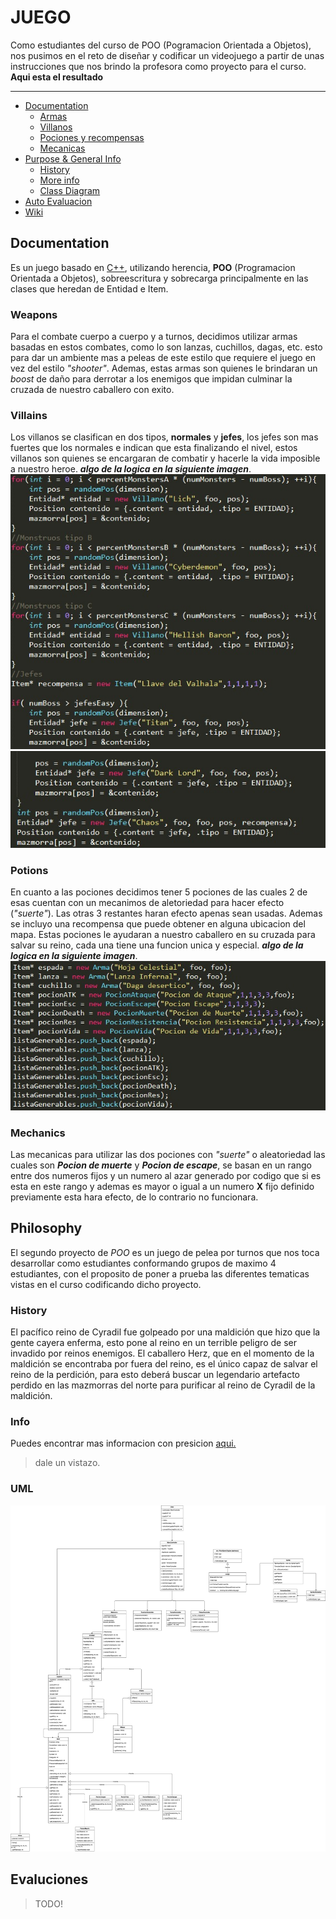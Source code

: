 # JUEGO
Como estudiantes del curso de POO (Pogramacion Orientada a Objetos), nos pusimos en el reto de diseñar y codificar un videojuego a partir de unas instrucciones que nos brindo la profesora como proyecto para el curso. **Aqui esta el resultado**
***
* [Documentation](#documentation)
  * [Armas](#weapons)
  * [Villanos](#villains)
  * [Pociones y recompensas](#potions) 
  * [Mecanicas](#mechanics)
* [Purpose & General Info](#philosophy)
  * [History](#history)
  * [More info](#info)
  * [Class Diagram](#uml)
* [Auto Evaluacion](#evaluciones)
* [Wiki](https://github.com/idkwhattoputkk/Proyecto_poo_2/wiki)

## Documentation
Es un juego basado en [C++](https://en.wikipedia.org/wiki/C%2B%2B), utilizando herencia, **POO** (Programacion Orientada a Objetos), sobreescritura y sobrecarga  principalmente en las clases que heredan de Entidad e Item.
### Weapons
Para el combate cuerpo a cuerpo y a turnos, decidimos utilizar armas basadas en estos combates, como lo son lanzas, cuchillos, dagas, etc. esto para dar un ambiente mas a peleas de este estilo que requiere el juego en vez del estilo *"shooter"*. Ademas, estas armas son quienes le brindaran un *boost* de daño para derrotar a los enemigos que impidan culminar la cruzada de nuestro caballero con exito.
### Villains
Los villanos se clasifican en dos tipos, **normales** y **jefes**, los jefes son mas fuertes que los normales e indican que esta finalizando el nivel, estos villanos son quienes se encargaran de combatir y hacerle la vida imposible a nuestro heroe. ***algo de la logica en la siguiente imagen***.
![villanos](/images/villains.jpeg)
![jefes](/images/jefes.jpeg)
### Potions
En cuanto a las pociones decidimos tener 5 pociones de las cuales 2 de esas cuentan con un mecanimos de aletoriedad para hacer efecto (*"suerte"*). Las otras 3 restantes haran efecto apenas sean usadas. Ademas se incluyo una recompensa que puede obtener en alguna ubicacion del mapa. Estas pociones le ayudaran a nuestro caballero en su cruzada para salvar su reino, cada una tiene una funcion unica y especial.
***algo de la logica en la siguiente imagen***.
![items](/images/items.jpeg)
###  Mechanics
Las mecanicas para utilizar las dos pociones con *"suerte"* o aleatoriedad las cuales son ***Pocion de muerte*** y ***Pocion de escape***, se basan en un rango entre dos numeros fijos y un numero al azar generado por codigo que si es esta en este rango y ademas es mayor o igual a un numero **X** fijo definido previamente esta hara efecto, de lo contrario no funcionara.
## Philosophy
El segundo proyecto de *POO* es un juego de pelea por turnos que nos toca desarrollar como estudiantes conformando grupos de maximo 4 estudiantes, con el proposito de poner a prueba las diferentes tematicas vistas en el curso codificando dicho proyecto.

### History
El pacífico reino de Cyradil fue golpeado por una maldición que hizo que la gente
cayera enferma, esto pone al reino en un terrible peligro de ser invadido por reinos
enemigos. El caballero Herz, que en el momento de la maldición se encontraba por
fuera del reino, es el único capaz de salvar el reino de la perdición, para esto deberá
buscar un legendario artefacto perdido en las mazmorras del norte para
purificar al reino de Cyradil de la maldición.

### Info
Puedes encontrar mas informacion con presicion [aqui.](https://sway.office.com/5lfiMzez5y7Q6kMz)
> dale un vistazo.

### UML
![UML](/images/THE_GAME.jpg)
## Evaluciones
> TODO!